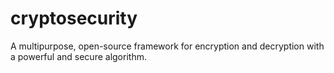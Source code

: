 # cryptosecurity
A multipurpose, open-source framework for encryption and decryption with a powerful and secure algorithm.
